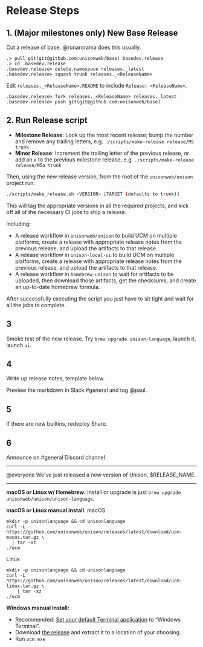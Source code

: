# Release Steps

## 1. (Major milestones only) New Base Release

Cut a release of base. @runarorama does this usually.


```
.> pull git(git@github.com:unisonweb/base) basedev.release
.> cd .basedev.release
.basedev.release> delete.namespace releases._latest
.basedev.release> squash trunk releases._<ReleaseName>
```

Edit `releases._<ReleaseName>.README` to include `Release: <ReleaseName>`.

```
.basedev.release> fork releases._<ReleaseName> releases._latest
.basedev.release> push git(git@github.com:unisonweb/base)
```

## 2. Run Release script

* **Milestone Release**: Look up the most recent release; bump the number and remove any trailing letters, e.g. `./scripts/make-release release/M5 trunk`
* **Minor Release**: Increment the trailing letter of the previous release, or add an `a` to the previous milestone release, e.g. `./scripts/make-release release/M5a trunk`

Then, using the new release version, from the root of the `unisonweb/unison` project run:

```sh
./scripts/make_release.sh <VERSION> [TARGET (defaults to trunk)]
```

This will tag the appropriate versions in all the required projects, and kick off all of the necessary CI jobs to ship a release.

Including:

* A release workflow in `unisonweb/unison` to build UCM on multiple platforms, create a release with appropriate release notes from the previous release, and upload the artifacts to that release.
* A release workflow in `unison-local-ui` to build UCM on multiple platforms, create a release with appropriate release notes from the previous release, and upload the artifacts to that release.
* A release workflow in `homebrew-unison` to wait for artifacts to be uploaded, then download those artifacts, get the checksums, and create an up-to-date homebrew formula.

After successfully executing the script you just have to sit tight and wait for all the jobs to complete.

## 3

Smoke test of the new release. Try `brew upgrade unison-language`, launch it, launch `ui`.

## 4

Write up release notes, template below.

Preview the markdown in Slack #general and tag @paul.

## 5

If there are new builtins, redeploy Share.

## 6

Announce on #general Discord channel.

---

@everyone We've just released a new version of Unison, $RELEASE_NAME.

---

**macOS or Linux w/ Homebrew:**
Install or upgrade is just `brew upgrade unisonweb/unison/unison-language`.

**macOS or Linux manual install:**
macOS
```
mkdir -p unisonlanguage && cd unisonlanguage
curl -L https://github.com/unisonweb/unison/releases/latest/download/ucm-macos.tar.gz \
  | tar -xz
./ucm
```
Linux
```
mkdir -p unisonlanguage && cd unisonlanguage
curl -L https://github.com/unisonweb/unison/releases/latest/download/ucm-linux.tar.gz \
    | tar -xz
./ucm
```

**Windows manual install:**
* Recommended: [Set your default Terminal application](https://devblogs.microsoft.com/commandline/windows-terminal-as-your-default-command-line-experience/) to “Windows Terminal”.
* Download [the release](https://github.com/unisonweb/unison/releases/latest/download/ucm-windows.zip) and extract it to a location of your choosing.
* Run `ucm.exe`
